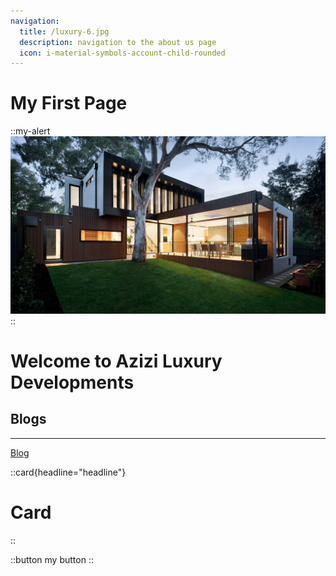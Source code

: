 ```yaml
---
navigation:
  title: /luxury-6.jpg
  description: navigation to the about us page
  icon: i-material-symbols-account-child-rounded
---
```


# My First Page



<!-- ![hero](/public/images/about-us/about-us-mobile-hero.jpg) -->

::my-alert
![mobile hero](/desktop-hero.jpg)
::



# Welcome to Azizi Luxury Developments

## Blogs
---
[Blog](/blog)

::card{headline="headline"}
# Card
::

::button
my button
::

<!-- ::my-alert
:: -->
